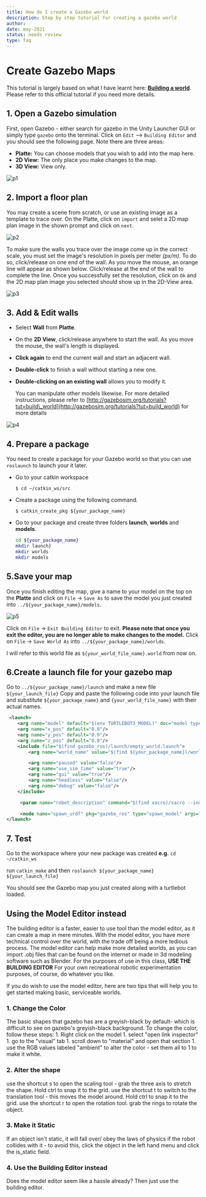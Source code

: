 ```yaml
---
title: How do I create a Gazebo world
description: Step by step tutorial for creating a gazebo world
author:
date: may-2021
status: needs review
type: faq
---
```


# Create Gazebo Maps

This tutorial is largely based on what I have learnt here: [**Building a world**](http://gazebosim.org/tutorials?tut=build_world). Please refer to this official tutorial if you need more details.

## 1. Open a Gazebo simulation

First, open Gazebo - either search for gazebo in the Unity Launcher GUI or simply type `gazebo` onto the terminal. Click on `Edit` --&gt; `Building Editor` and you should see the following page. Note there are three areas:

* **Platte:** You can choose models that you wish to add into the map here.
* **2D View:** The only place you make changes to the map.
* **3D View:** View only.

![p1](../images/p1.png)

## 2. Import a floor plan

You may create a scene from scratch, or use an existing image as a template to trace over. On the Platte, click on `import` and selet a 2D map plan image in the shown prompt and click on `next`.

![p2](images/p2.png)

To make sure the walls you trace over the image come up in the correct scale, you must set the image's resolution in pixels per meter _\(px/m\)_. To do so, click/release on one end of the wall. As you move the mouse, an orange line will appear as shown below. Click/release at the end of the wall to complete the line. Once you successfully set the resolution, click on `Ok` and the 2D map plan image you selected should show up in the 2D-View area.

![p3](images/p3.png)

## 3. Add & Edit walls

* Select **Wall** from **Platte**.
* On the **2D View**, click/release anywhere to start the wall. As you move the mouse, the wall's length is displayed.
* **Click again** to end the current wall and start an adjacent wall.
* **Double-click** to finish a wall without starting a new one.
* **Double-clicking on an existing wall** allows you to modify it.

  You can manipulate other models likewise. For more detailed instructions, please refer to [http://gazebosim.org/tutorials?tut=build\_world](http://gazebosim.org/tutorials?tut=build_world) for more details

![p4](images/p4.png)

## 4. Prepare a package

You need to create a package for your Gazebo world so that you can use `roslaunch` to launch your it later.

* Go to your catkin workspace

  `$ cd ~/catkin_ws/src`

* Create a package using the following command.

  `$ catkin_create_pkg ${your_package_name}`

* Go to your package and create three folders **launch**, **worlds** and **models**.

  ```sh
  cd ${your_package_name}
  mkdir launch}
  mkdir worlds
  mkdir models
  ```

## 5.Save your map

Once you finish editing the map, give a name to your model on the top on the **Platte** and click on `File` -&gt; `Save As` to save the model you just created into `../${your_package_name}/models`.

![p5](images/p5.png)

Click on `File` -&gt; `Exit Building Editor` to exit. **Please note that once you exit the editor, you are no longer able to make changes to the model.** Click on `File` -&gt; `Save World As` into `../${your_package_name}/worlds`.

I will refer to this world file as `${your_world_file_name}.world` from now on.

## 6.Create a launch file for your gazebo map

Go to `../${your_package_name}/launch` and make a new file `${your_launch_file}` Copy and paste the following code into your launch file and substitute `${your_package_name}` and `{your_world_file_name}` with their actual names.

```xml
 <launch>
    <arg name="model" default="$(env TURTLEBOT3_MODEL)" doc="model type [burger, waffle, waffle_pi]"/>
    <arg name="x_pos" default="0.0"/>
    <arg name="y_pos" default="0.0"/>
    <arg name="z_pos" default="0.0"/>
    <include file="$(find gazebo_ros)/launch/empty_world.launch">
        <arg name="world_name" value="$(find ${your_package_name})/worlds/${your_world_file_name}.world"/>

        <arg name="paused" value="false"/>
        <arg name="use_sim_time" value="true"/>
        <arg name="gui" value="true"/>
        <arg name="headless" value="false"/>
        <arg name="debug" value="false"/>
    </include>

     <param name="robot_description" command="$(find xacro)/xacro --inorder $(find turtlebot3_description)/urdf/turtlebot3_$(arg model).urdf.xacro" />

     <node name="spawn_urdf" pkg="gazebo_ros" type="spawn_model" args="-urdf -model turtlebot3_$(arg model) -x $(arg x_pos) -y $(arg y_pos) -z $(arg z_pos) -param robot_description" />
</launch>
```

## 7. Test

Go to the workspace where your new package was created **e.g.** `cd ~/catkin_ws`

run `catkin_make` and then `roslaunch ${your_package_name} ${your_launch_file}`

You should see the Gazebo map you just created along with a turtlebot loaded.

## Using the Model Editor instead

The building editor is a faster, easier to use tool than the model editor, as it can create a map in mere minutes. With the model editor, you have more technical control over the world, with the trade off being a more tedious process. The model editor can help make more detailed worlds, as you can import .obj files that can be found on the internet or made in 3d modeling software such as Blender. For the purposes of use in this class, **USE THE BUILDING EDITOR** For your own recreational robotic experimentation purposes, of course, do whatever you like.

If you do wish to use the model editor, here are two tips that will help you to get started making basic, serviceable worlds.

### 1. Change the Color

The basic shapes that gazebo has are a greyish-black by default- which is difficult to see on gazebo's greyish-black background. To change the color, follow these steps: 1. Right click on the model 1. select "open link inspector" 1. go to the "visual" tab 1. scroll down to "material" and open that section 1. use the RGB values labeled "ambient" to alter the color - set them all to 1 to make it white.

### 2. Alter the shape

use the shortcut s to open the scaling tool - grab the three axis to stretch the shape. Hold ctrl to snap it to the grid. use the shortcut t to switch to the translation tool - this moves the model around. Hold ctrl to snap it to the grid. use the shortcut r to open the rotation tool. grab the rings to rotate the object.

### 3. Make it Static

If an object isn't static, it will fall over/ obey the laws of physics if the robot collides with it - to avoid this, click the object in the left hand menu and click the is\_static field.

### 4. Use the Building Editor instead

Does the model editor seem like a hassle already? Then just use the building editor.
